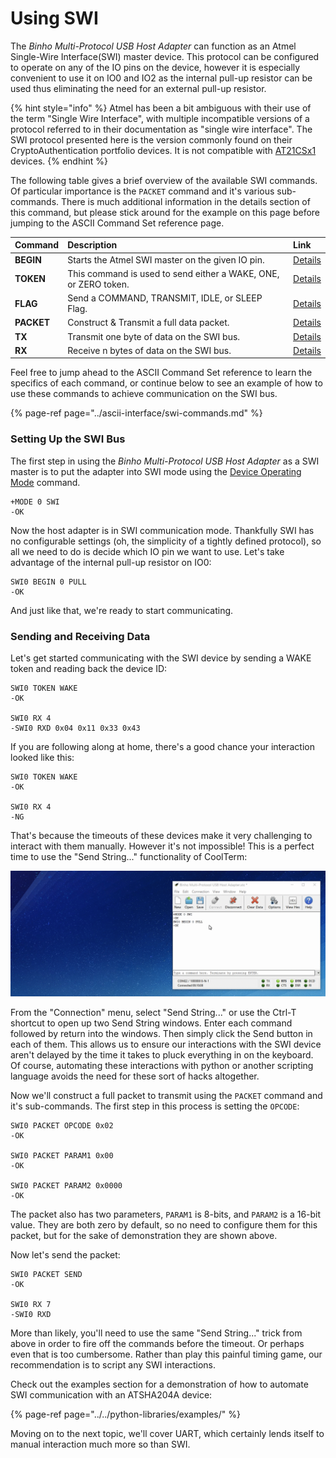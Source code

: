 # Using SWI

The _Binho Multi-Protocol USB Host Adapter_ can function as an Atmel Single-Wire Interface\(SWI\) master device. This protocol can be configured to operate on any of the IO pins on the device, however it is especially convenient to use it on IO0 and IO2 as the internal pull-up resistor can be used thus eliminating the need for an external pull-up resistor.

{% hint style="info" %}
Atmel has been a bit ambiguous with their use of the term "Single Wire Interface", with multiple incompatible versions of a protocol referred to in their documentation as "single wire interface". The SWI protocol presented here is the version commonly found on their CryptoAuthentication portfolio devices. It is not compatible with [AT21CSx1](https://www.microchip.com/wwwproducts/en/AT21CS01) devices.
{% endhint %}

The following table gives a brief overview of the available SWI commands. Of particular importance is the `PACKET` command and it's various sub-commands. There is much additional information in the details section of this command, but please stick around for the example on this page before jumping to the ASCII Command Set reference page.

| Command | Description | Link |
| :--- | :--- | :--- |
| **BEGIN** | Starts the Atmel SWI master on the given IO pin.  | [Details](https://support.binho.io/user-guide/ascii-interface/swi-commands#begin) |
| **TOKEN** | This command is used to send either a WAKE, ONE, or ZERO token. | [Details](https://support.binho.io/user-guide/ascii-interface/swi-commands#token) |
| **FLAG** | Send a COMMAND, TRANSMIT, IDLE, or SLEEP Flag. | [Details](https://support.binho.io/user-guide/ascii-interface/swi-commands#flag) |
| **PACKET** | Construct & Transmit a full data packet. | [Details](https://support.binho.io/user-guide/ascii-interface/swi-commands#packet) |
| **TX** | Transmit one byte of data on the SWI bus. | [Details](https://support.binho.io/user-guide/ascii-interface/swi-commands#tx) |
| **RX** | Receive n bytes of data on the SWI bus. | [Details](https://support.binho.io/user-guide/ascii-interface/swi-commands#rx) |

Feel free to jump ahead to the ASCII Command Set reference to learn the specifics of each command, or continue below to see an example of how to use these commands to achieve communication on the SWI bus.

{% page-ref page="../ascii-interface/swi-commands.md" %}

### Setting Up the SWI Bus

The first step in using the _Binho Multi-Protocol USB Host Adapter_ as a SWI master is to put the adapter into SWI mode using the [Device Operating Mode](https://support.binho.io/user-guide/using-the-device/device-settings#operating-mode) command.

```text
+MODE 0 SWI
-OK
```

Now the host adapter is in SWI communication mode. Thankfully SWI has no configurable settings \(oh, the simplicity of a tightly defined protocol\), so all we need to do is decide which IO pin we want to use. Let's take advantage of the internal pull-up resistor on IO0:

```text
SWI0 BEGIN 0 PULL
-OK
```

And just like that, we're ready to start communicating.

### Sending and Receiving Data

Let's get started communicating with the SWI device by sending a WAKE token and reading back the device ID:

```text
SWI0 TOKEN WAKE
-OK

SWI0 RX 4
-SWI0 RXD 0x04 0x11 0x33 0x43
```

If you are following along at home, there's a good chance your interaction looked like this:

```text
SWI0 TOKEN WAKE
-OK

SWI0 RX 4
-NG
```

That's because the timeouts of these devices make it very challenging to interact with them manually. However it's not impossible! This is a perfect time to use the "Send String..." functionality of CoolTerm:

![](../../.gitbook/assets/swi-commands-using-send-string-windows.gif)

From the "Connection" menu, select "Send String..." or use the Ctrl-T shortcut to open up two Send String windows. Enter each command followed by return into the windows. Then simply click the Send button in each of them. This allows us to ensure our interactions with the SWI device aren't delayed by the time it takes to pluck everything in on the keyboard. Of course, automating these interactions with python or another scripting language avoids the need for these sort of hacks altogether.

Now we'll construct a full packet to transmit using the `PACKET` command and it's sub-commands. The first step in this process is setting the `OPCODE`:

```text
SWI0 PACKET OPCODE 0x02
-OK

SWI0 PACKET PARAM1 0x00
-OK

SWI0 PACKET PARAM2 0x0000
-OK
```

The packet also has two parameters, `PARAM1` is 8-bits, and `PARAM2` is a 16-bit value. They are both zero by default, so no need to configure them for this packet, but for the sake of demonstration they are shown above.

Now let's send the packet:

```text
SWI0 PACKET SEND
-OK

SWI0 RX 7
-SWI0 RXD 
```

More than likely, you'll need to use the same "Send String..." trick from above in order to fire off the commands before the timeout. Or perhaps even that is too cumbersome. Rather than play this painful timing game, our recommendation is to script any SWI interactions.

Check out the examples section for a demonstration of how to automate SWI communication with an ATSHA204A device:

{% page-ref page="../../python-libraries/examples/" %}

Moving on to the next topic, we'll cover UART, which certainly lends itself to manual interaction much more so than SWI.

